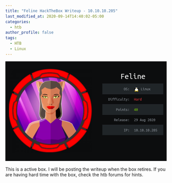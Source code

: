 ```yaml
---
title: "Feline HackTheBox Writeup - 10.10.10.205"
last_modified_at: 2020-09-14T14:40:02-05:00
categories:
  - htb
author_profile: false
tags:
  - HTB
  - Linux
---
```


![image](/assets/images/htb-boxes/feline.png)

This is a active box. I will be posting the writeup when the box retires. If you are having hard time with the box, check the htb forums for hints.

